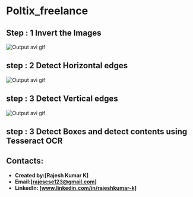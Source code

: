# Poltix_freelance




## Step : 1 Invert the Images 
![Output avi gif](https://github.com/Rajeshkumark26/Poltix_freelance/blob/main/output/cv_inverted.png=250x250)

## step : 2 Detect Horizontal edges
![Output avi gif](https://github.com/Rajeshkumark26/Poltix_freelance/blob/main/output/img_vh.jpg)

## step : 3 Detect Vertical edges 
![Output avi gif](https://github.com/Rajeshkumark26/Poltix_freelance/blob/main/output/vertical.png)

## step : 3 Detect Boxes and detect contents using Tesseract OCR 



## Contacts:
* **Created by:[Rajesh Kumar K]**
* **Email:[rajescse123@gmail.com]**
* **LinkedIn: [www.linkedin.com/in/rajeshkumar-k]**
